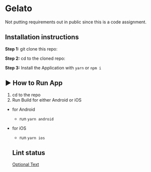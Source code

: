 # Gelato

Not putting requirements out in public since this is a code assignment.

## Installation instructions

**Step 1:** git clone this repo:

**Step 2:** cd to the cloned repo:

**Step 3:** Install the Application with `yarn` or `npm i`

## :arrow_forward: How to Run App

1. cd to the repo
2. Run Build for either Android or iOS

- for Android
  - run `yarn android`
- for iOS

  - run `yarn ios`

  ## Lint status

  [Optional Text](./screenshots/lint_status.png)
